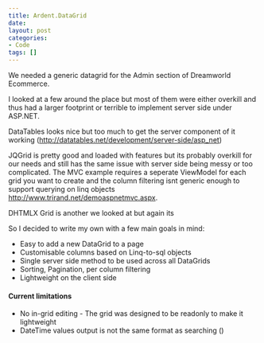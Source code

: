 ```yaml
---
title: Ardent.DataGrid
date: 
layout: post
categories:
- Code
tags: []
---
```



We needed a generic datagrid for the Admin section of Dreamworld Ecommerce.

I looked at a few around the place but most of them were either overkill and thus had a larger footprint or terrible to implement server side under ASP.NET.

DataTables looks nice but too much to get the server component of it working (<a href="http://datatables.net/development/server-side/asp_net">http://datatables.net/development/server-side/asp_net</a>)

JQGrid is pretty good and loaded with features but its probably overkill for our needs and still has the same issue with server side being messy or too complicated.
The MVC example requires a seperate ViewModel for each grid you want to create and the column filtering isnt generic enough to support querying on linq objects <a href="http://www.trirand.net/demoaspnetmvc.aspx">http://www.trirand.net/demoaspnetmvc.aspx</a>.

DHTMLX Grid is another we looked at but again its 

So I decided to write my own with a few main goals in mind:
<ul>
    <li>Easy to add a new DataGrid to a page</li>
    <li>Customisable columns based on Linq-to-sql objects</li>
    <li>Single server side method to be used across all DataGrids</li>
    <li>Sorting, Pagination, per column filtering </li>
    <li>Lightweight on the client side</li>
</ul>




<h4>Current limitations</h4>
<ul>
    <li>No in-grid editing - The grid was designed to be readonly to make it lightweight</li>
    <li>DateTime values output is not the same format as searching ()</li>
</ul>
